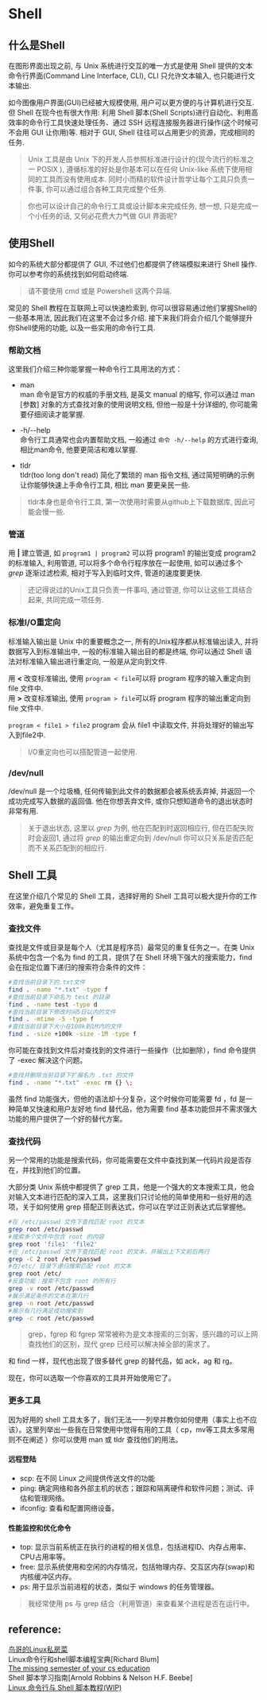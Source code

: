 # Shell 

## 什么是Shell
在图形界面出现之前, 与 Unix 系统进行交互的唯一方式是使用 Shell 提供的文本命令行界面(Command Line Interface, CLI), CLI 只允许文本输入, 也只能进行文本输出.   

如今图像用户界面(GUI)已经被大规模使用, 用户可以更方便的与计算机进行交互. 但 Shell 在现今也有很大作用: 利用 Shell 脚本(Shell Scripts)进行自动化、利用高效率的命令行工具快速处理任务、通过 SSH 远程连接服务器进行操作(这个时候可不会用 GUI 让你用)等. 相对于 GUI, Shell 往往可以占用更少的资源，完成相同的任务.   

> Unix 工具是由 Unix 下的开发人员参照标准进行设计的(现今流行的标准之一 POSIX ), 遵循标准的好处是你基本可以在任何 Unix-like 系统下使用相同的工具而没有使用成本. 同时小而精的软件设计哲学让每个工具只负责一件事, 你可以通过组合各种工具完成整个任务.   

> 你也可以设计自己的命令行工具或设计脚本来完成任务, 想一想, 只是完成一个小任务的话, 又何必花费大力气做 GUI 界面呢?

## 使用Shell 
如今的系统大部分都提供了 GUI, 不过他们也都提供了终端模拟来进行 Shell 操作. 你可以参考你的系统找到如何启动终端. 

>请不要使用 cmd 或是 Powershell 这两个异端. 

常见的 Shell 教程在互联网上可以快速检索到, 你可以很容易通过他们掌握Shell的一些基本用法, 因此我们在这里不会过多介绍. 接下来我们将会介绍几个能够提升你Shell使用的功能, 以及一些实用的命令行工具.     

### 帮助文档
这里我们介绍三种你能掌握一种命令行工具用法的方式：  

- man   
man 命令是官方的权威的手册文档, 是英文 manual 的缩写, 你可以通过 man [参数] 对象的方式查找对象的使用说明文档, 但他一般是十分详细的, 你可能需要仔细阅读才能掌握.  

- -h/--help   
命令行工具通常也会内置帮助文档, 一般通过 ```命令 -h/--help``` 的方式进行查询, 相比man命令, 他要更简洁和难以掌握.  

- tldr   
tldr(too long don't read) 简化了繁琐的 man 指令文档, 通过简短明确的示例让你能够快速上手命令行工具, 相比 man 要更亲民一些.      

> tldr本身也是命令行工具, 第一次使用时需要从github上下载数据库, 因此可能会慢一些.   

### 管道
用 **|** 建立管道, 如 ```program1 | program2``` 可以将 program1 的输出变成 program2 的标准输入, 利用管道, 可以将多个命令行程序放在一起使用, 如可以通过多个 *grep* 逐渐过滤检索, 相对于写入到临时文件, 管道的速度要更快.    

>还记得说过的Unix工具只负责一件事吗, 通过管道, 你可以让这些工具结合起来, 共同完成一项任务.  

### 标准I/O重定向
标准输入输出是 Unix 中的重要概念之一, 所有的Unix程序都从标准输出读入, 并将数据写入到标准输出中, 一般的标准输入输出目的都是终端, 你可以通过 Shell 语法对标准输入输出进行重定向, 一般是从定向到文件.   

用 **<** 改变标准输出, 使用 ```program < file```可以将 program 程序的输入重定向到 file 文件中.    
用 **>** 改变标准输出, 使用 ```program > file```可以将 program 程序的输出重定向到 file 文件中.    

```program < file1 > file2``` program 会从 file1 中读取文件, 并将处理好的输出写入到file2中. 

> I/O重定向也可以搭配管道一起使用.  

### /dev/null
/dev/null 是一个垃圾桶, 任何传输到此文件的数据都会被系统丢弃掉, 并返回一个成功完成写入数据的返回值. 他在你想丢弃文件, 或你只想知道命令的退出状态时非常有用.  

> 关于退出状态, 这里以 *grep* 为例, 他在匹配到时返回相应行, 但在匹配失败时会返回1, 通过将 *grep* 的输出重定向到 /dev/null 你可以只关系是否匹配而不关系匹配到的相应行.   

## Shell 工具
在这里介绍几个常见的 Shell 工具，选择好用的 Shell 工具可以极大提升你的工作效率，避免重复工作。

### 查找文件
查找是文件或目录是每个人（尤其是程序员）最常见的重复任务之一。在类 Unix 系统中包含一个名为 find 的工具，提供了在 Shell 环境下强大的搜索能力，find 会在指定位置下递归的搜索符合条件的文件：

```bash
#查找当前目录下的.txt文件
find . -name "*.txt" -type f 
#查找当前目录下命名为 test 的目录
find . -name test -type d 
#查找当前目录下修改时间5日以内的文件
find . -mtime -5 -type f
#查找当前目录下大小在100k到1M内的文件
find . -size +100k -size -1M -type f
```

你可能在查找到文件后对查找到的文件进行一些操作（比如删除），find 命令提供了 -exec 解决这个问题。

```bash 
#查找并删除当前目录下扩展名为 .txt 的文件
find . -name "*.txt" -exec rm {} \;
```

虽然 find 功能强大，但他的语法却十分复杂，这个时候你可能需要 fd ，fd 是一种简单又快速和用户友好地 find 替代品，他为需要 find 基本功能但并不需求强大功能的用户提供了一个好的替代方案。

### 查找代码
另一个常用的功能是搜索代码，你可能需要在文件中查找到某一代码片段是否存在，并找到他们的位置。

大部分类 Unix 系统中都提供了 grep 工具，他是一个强大的文本搜索工具，他会对输入文本进行匹配的深入工具，这里我们只讨论他的简单使用和一些好用的选项，关于如何使用 grep 搭配正则表达式，你可以在学过正则表达式后掌握他。

```bash 
#在 /etc/passwd 文件下查找匹配 root 的文本
grep root /etc/passwd
#搜索多个文件中包含 root 的内容
grep root 'file1' 'file2'
#在 /etc/passwd 文件下查找匹配 root 的文本，并输出上下文前后两行
grep -C 2 root /etc/passwd
#在/etc/ 目录下递归搜索匹配 root 的文本
grep root /etc/
#反查功能：搜索不包含 root 的所有行
grep -v root /etc/passwd
#展示满足条件的文本在第几行
grep -n root /etc/passwd
#展示有几行满足成功搜索到
grep -c root /etc/passwd
```

> grep，fgrep 和 fgrep 常常被称为是文本搜索的三剑客，感兴趣的可以上网查找他们的区别，现代 grep 已经可以解决掉全部的需求了。

和 find 一样，现代也出现了很多替代 grep 的替代品，如 ack，ag 和 rg。

现在，你可以选取一个你喜欢的工具并开始使用它了。

### 更多工具
因为好用的 shell 工具太多了，我们无法一一列举并教你如何使用（事实上也不应该）。这里列举出一些我在日常使用中觉得有用的工具（ cp，mv等工具太多常用则不在阐述 ）你可以使用 man 或 tldr 查找他们的用法。

#### 远程登陆
- scp: 在不同 Linux 之间提供传送文件的功能    
- ping: 确定网络和各外部主机的状态；跟踪和隔离硬件和软件问题；测试、评估和管理网络。  
- ifconfig: 查看和配置网络设备。  

#### 性能监控和优化命令
- top: 显示当前系统正在执行的进程的相关信息，包括进程ID、内存占用率、CPU占用率等。  
- free: 显示系统使用和空闲的内存情况，包括物理内存、交互区内存(swap)和内核缓冲区内存。
- ps: 用于显示当前进程的状态，类似于 windows 的任务管理器。

> 我经常使用 ps 与 grep 结合（利用管道）来查看某个进程是否在运行中。 
  

## reference:  
[鸟哥的Linux私房菜](http://cn.linux.vbird.org)    
Linux命令行和shell脚本编程宝典[Richard Blum]    
[The missing semester of your cs education](https://missing-semester-cn.github.io)    
Shell 脚本学习指南[Arnold Robbins & Nelson H.F. Beebe]    
[Linux 命令行与 Shell 脚本教程(WIP)](https://archlinuxstudio.github.io/ShellTutorial/#/)    
